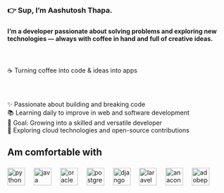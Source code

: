<h3 align="left">👉 Sup, I’m Aashutosh Thapa.</h3>

###

<h4 align="left">I’m a developer passionate about solving problems and exploring new technologies — always with coffee in hand and full of creative ideas.</h4>

###

<br clear="both">

<p align="left">☕ Turning coffee into code & ideas into apps</p>

###

<br clear="both">

<p align="left">✨ Passionate about building and breaking code  <br>📚 Learning daily to improve in web and software development  <br>🎯 Goal: Growing into a skilled and versatile developer  <br>🚀 Exploring cloud technologies and open-source contributions </p>

###

<h2 align="left">Am comfortable with</h2>

###

<div align="left">
  <img src="https://cdn.jsdelivr.net/gh/devicons/devicon/icons/python/python-original.svg" height="40" alt="python logo"  />
  <img width="12" />
  <img src="https://cdn.jsdelivr.net/gh/devicons/devicon/icons/java/java-original.svg" height="40" alt="java logo"  />
  <img width="12" />
  <img src="https://cdn.jsdelivr.net/gh/devicons/devicon/icons/oracle/oracle-original.svg" height="40" alt="oracle logo"  />
  <img width="12" />
  <img src="https://cdn.jsdelivr.net/gh/devicons/devicon/icons/postgresql/postgresql-original.svg" height="40" alt="postgresql logo"  />
  <img width="12" />
  <img src="https://cdn.jsdelivr.net/gh/devicons/devicon/icons/django/django-plain.svg" height="40" alt="django logo"  />
  <img width="12" />
  <img src="https://cdn.jsdelivr.net/gh/devicons/devicon/icons/laravel/laravel-original.svg" height="40" alt="laravel logo"  />
  <img width="12" />
  <img src="https://cdn.jsdelivr.net/gh/devicons/devicon/icons/anaconda/anaconda-original.svg" height="40" alt="anaconda logo"  />
  <img width="12" />
  <img src="https://skillicons.dev/icons?i=ps" height="40" alt="adobephotoshop logo"  />
</div>



<!--
https://profile-readme-generator.com/
-->
